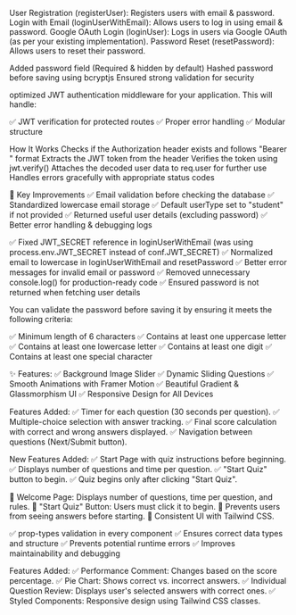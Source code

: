 User Registration (registerUser): Registers users with email & password.
Login with Email (loginUserWithEmail): Allows users to log in using email & password.
Google OAuth Login (loginUser): Logs in users via Google OAuth (as per your existing implementation).
Password Reset (resetPassword): Allows users to reset their password.

Added password field (Required & hidden by default)
Hashed password before saving using bcryptjs
Ensured strong validation for security

optimized JWT authentication middleware for your application. This will handle:

✅ JWT verification for protected routes
✅ Proper error handling
✅ Modular structure

How It Works
Checks if the Authorization header exists and follows "Bearer <token>" format
Extracts the JWT token from the header
Verifies the token using jwt.verify()
Attaches the decoded user data to req.user for further use
Handles errors gracefully with appropriate status codes

🔹 Key Improvements
✅ Email validation before checking the database
✅ Standardized lowercase email storage
✅ Default userType set to "student" if not provided
✅ Returned useful user details (excluding password)
✅ Better error handling & debugging logs

✅ Fixed JWT_SECRET reference in loginUserWithEmail (was using process.env.JWT_SECRET instead of conf.JWT_SECRET)
✅ Normalized email to lowercase in loginUserWithEmail and resetPassword
✅ Better error messages for invalid email or password
✅ Removed unnecessary console.log() for production-ready code
✅ Ensured password is not returned when fetching user details

You can validate the password before saving it by ensuring it meets the following criteria:

✅ Minimum length of 6 characters
✅ Contains at least one uppercase letter
✅ Contains at least one lowercase letter
✅ Contains at least one digit
✅ Contains at least one special character

✨ Features:
✅ Background Image Slider
✅ Dynamic Sliding Questions
✅ Smooth Animations with Framer Motion
✅ Beautiful Gradient & Glassmorphism UI
✅ Responsive Design for All Devices

Features Added:
✅ Timer for each question (30 seconds per question).
✅ Multiple-choice selection with answer tracking.
✅ Final score calculation with correct and wrong answers displayed.
✅ Navigation between questions (Next/Submit button).

New Features Added:
✅ Start Page with quiz instructions before beginning.
✅ Displays number of questions and time per question.
✅ "Start Quiz" button to begin.
✅ Quiz begins only after clicking "Start Quiz".

🔹 Welcome Page: Displays number of questions, time per question, and rules.
🔹 "Start Quiz" Button: Users must click it to begin.
🔹 Prevents users from seeing answers before starting.
🔹 Consistent UI with Tailwind CSS.

✅ prop-types validation in every component
✅ Ensures correct data types and structure
✅ Prevents potential runtime errors
✅ Improves maintainability and debugging

Features Added:
✅ Performance Comment: Changes based on the score percentage.
✅ Pie Chart: Shows correct vs. incorrect answers.
✅ Individual Question Review: Displays user's selected answers with correct ones.
✅ Styled Components: Responsive design using Tailwind CSS classes.
